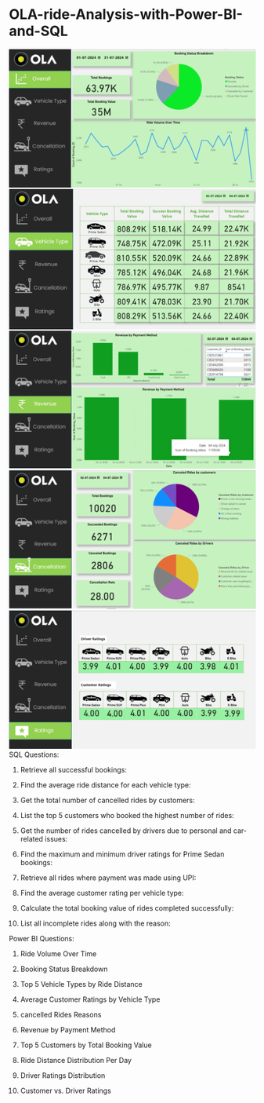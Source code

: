 # OLA-ride-Analysis-with-Power-BI-and-SQL
![](https://github.com/shiv0602/OLA-ride-Analysis-with-Power-BI-and-SQL/blob/main/Screenshots/Screenshot%202025-02-04%20222215.png)
![](https://github.com/shiv0602/OLA-ride-Analysis-with-Power-BI-and-SQL/blob/main/Screenshots/Screenshot%202025-02-04%20222237.png)
![](https://github.com/shiv0602/OLA-ride-Analysis-with-Power-BI-and-SQL/blob/main/Screenshots/Screenshot%202025-02-04%20222253.png)
![](https://github.com/shiv0602/OLA-ride-Analysis-with-Power-BI-and-SQL/blob/main/Screenshots/Screenshot%202025-02-04%20222307.png)
![](https://github.com/shiv0602/OLA-ride-Analysis-with-Power-BI-and-SQL/blob/main/Screenshots/Screenshot%202025-02-04%20222323.png)
SQL Questions:

1. Retrieve all successful bookings:

2. Find the average ride distance for each vehicle type:

3. Get the total number of cancelled rides by customers:

4. List the top 5 customers who booked the highest number of rides:

5. Get the number of rides cancelled by drivers due to personal and car-related issues:

6. Find the maximum and minimum driver ratings for Prime Sedan bookings:

7. Retrieve all rides where payment was made using UPI:

8. Find the average customer rating per vehicle type:

9. Calculate the total booking value of rides completed successfully:

10. List all incomplete rides along with the reason:

Power BI Questions:

1. Ride Volume Over Time

2. Booking Status Breakdown

3. Top 5 Vehicle Types by Ride Distance

4. Average Customer Ratings by Vehicle Type

5. cancelled Rides Reasons
  
6. Revenue by Payment Method

7. Top 5 Customers by Total Booking Value

8. Ride Distance Distribution Per Day

9. Driver Ratings Distribution

10. Customer vs. Driver Ratings
